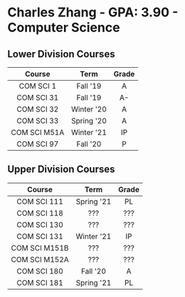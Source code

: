 # Charles Zhang - GPA: 3.90 - Computer Science

## Lower Division Courses
| Course | Term | Grade | 
|:---:|:---:|:---:|
| COM SCI 1 | Fall '19 | A |
| COM SCI 31 | Fall '19 | A- |
| COM SCI 32 | Winter '20 | A |
| COM SCI 33 | Spring '20 | A |
| COM SCI M51A | Winter '21 | IP |
| COM SCI 97 | Fall '20 | P |

## Upper Division Courses
| Course | Term | Grade | 
|:---:|:---:|:---:|
| COM SCI 111 | Spring '21 | PL |
| COM SCI 118 | ??? | ??? |
| COM SCI 130 | ??? | ??? |
| COM SCI 131 | Winter '21 | IP |
| COM SCI M151B | ??? | ??? |
| COM SCI M152A | ??? | ??? |
| COM SCI 180 | Fall '20 | A |
| COM SCI 181 | Spring '21 | PL |
